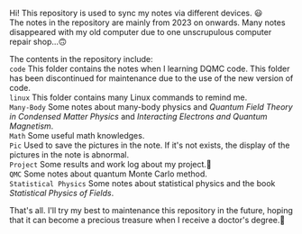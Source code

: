 Hi! This repository is used to sync my notes via different devices. 😃  
The notes in the repository are mainly from 2023 on onwards. Many notes disappeared with my old computer due to one unscrupulous computer repair shop...🙃  
  
The contents in the repository include:  
`code` This folder contains the notes when I learning DQMC code. This folder has been discontinued for maintenance due to the use of the new version of code.  
`linux` This folder contains many Linux commands to remind me.  
`Many-Body` Some notes about many-body physics and *Quantum Field Theory in Condensed Matter Physics* and *Interacting Electrons and Quantum Magnetism*.  
`Math` Some useful math knowledges.  
`Pic` Used to save the pictures in the note. If it's not exists, the display of the pictures in the note is abnormal.  
`Project` Some results and work log about my project.🤫  
`QMC` Some notes about quantum Monte Carlo method.  
`Statistical Physics` Some notes about statistical physics and the book *Statistical Physics of Fields*.  
  
That's all. I'll try my best to maintenance this repository in the future, hoping that it can become a precious treasure when I receive a doctor's degree.💪  
